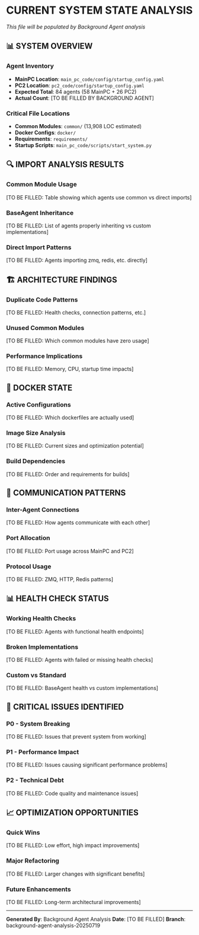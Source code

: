 # CURRENT SYSTEM STATE ANALYSIS

*This file will be populated by Background Agent analysis*

## 📊 **SYSTEM OVERVIEW**

### **Agent Inventory**
- **MainPC Location**: `main_pc_code/config/startup_config.yaml`
- **PC2 Location**: `pc2_code/config/startup_config.yaml`
- **Expected Total**: 84 agents (58 MainPC + 26 PC2)
- **Actual Count**: [TO BE FILLED BY BACKGROUND AGENT]

### **Critical File Locations**
- **Common Modules**: `common/` (13,908 LOC estimated)
- **Docker Configs**: `docker/`
- **Requirements**: `requirements/`
- **Startup Scripts**: `main_pc_code/scripts/start_system.py`

## 🔍 **IMPORT ANALYSIS RESULTS**

### **Common Module Usage**
[TO BE FILLED: Table showing which agents use common vs direct imports]

### **BaseAgent Inheritance**
[TO BE FILLED: List of agents properly inheriting vs custom implementations]

### **Direct Import Patterns**
[TO BE FILLED: Agents importing zmq, redis, etc. directly]

## 🏗️ **ARCHITECTURE FINDINGS**

### **Duplicate Code Patterns**
[TO BE FILLED: Health checks, connection patterns, etc.]

### **Unused Common Modules**
[TO BE FILLED: Which common modules have zero usage]

### **Performance Implications**
[TO BE FILLED: Memory, CPU, startup time impacts]

## 🐳 **DOCKER STATE**

### **Active Configurations**
[TO BE FILLED: Which dockerfiles are actually used]

### **Image Size Analysis**
[TO BE FILLED: Current sizes and optimization potential]

### **Build Dependencies**
[TO BE FILLED: Order and requirements for builds]

## 🔌 **COMMUNICATION PATTERNS**

### **Inter-Agent Connections**
[TO BE FILLED: How agents communicate with each other]

### **Port Allocation**
[TO BE FILLED: Port usage across MainPC and PC2]

### **Protocol Usage**
[TO BE FILLED: ZMQ, HTTP, Redis patterns]

## 📊 **HEALTH CHECK STATUS**

### **Working Health Checks**
[TO BE FILLED: Agents with functional health endpoints]

### **Broken Implementations**
[TO BE FILLED: Agents with failed or missing health checks]

### **Custom vs Standard**
[TO BE FILLED: BaseAgent health vs custom implementations]

## 🚨 **CRITICAL ISSUES IDENTIFIED**

### **P0 - System Breaking**
[TO BE FILLED: Issues that prevent system from working]

### **P1 - Performance Impact**
[TO BE FILLED: Issues causing significant performance problems]

### **P2 - Technical Debt**
[TO BE FILLED: Code quality and maintenance issues]

## 📈 **OPTIMIZATION OPPORTUNITIES**

### **Quick Wins**
[TO BE FILLED: Low effort, high impact improvements]

### **Major Refactoring**
[TO BE FILLED: Larger changes with significant benefits]

### **Future Enhancements**
[TO BE FILLED: Long-term architectural improvements]

---

**Generated By**: Background Agent Analysis
**Date**: [TO BE FILLED]
**Branch**: background-agent-analysis-20250719 